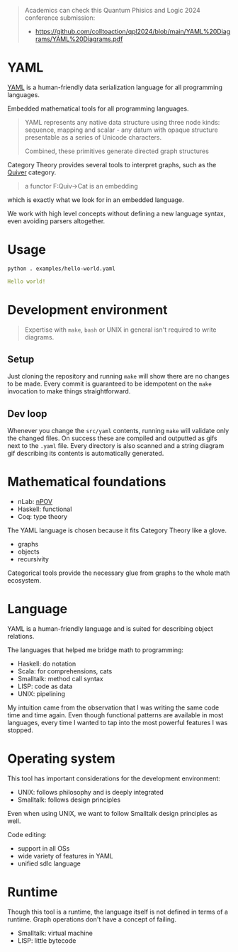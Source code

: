 > Academics can check this Quantum Phisics and Logic 2024 conference submission:
> * https://github.com/colltoaction/qpl2024/blob/main/YAML%20Diagrams/YAML%20Diagrams.pdf

# YAML
[YAML] is a human-friendly data serialization language for all programming languages.

Embedded mathematical tools for all programming languages.

> YAML represents any native data structure using three node kinds: sequence, mapping and scalar - any datum with opaque structure presentable as a series of Unicode characters.
>
> Combined, these primitives generate directed graph structures

Category Theory provides several tools to interpret graphs, such as the [Quiver] category.

> a functor F:Quiv→Cat is an embedding

which is exactly what we look for in an embedded language.

We work with high level concepts without defining a new language syntax, even avoiding parsers altogether.

[YAML]: https://yaml.org/
[Quiver]: https://ncatlab.org/nlab/show/quiver

# Usage

```sh
python . examples/hello-world.yaml
```
```yaml
Hello world!
```

# Development environment
> Expertise with `make`, `bash` or UNIX in general isn't required to write diagrams.
## Setup
Just cloning the repository and running `make` will show there are no changes to be made.
Every commit is guaranteed to be idempotent on the `make` invocation to make things straightforward.

## Dev loop
Whenever you change the `src/yaml` contents, running `make` will validate only the changed files. On success these are compiled and outputted as gifs next to the `.yaml` file.
Every directory is also scanned and a string diagram gif describing its contents is automatically generated.

# Mathematical foundations

* nLab: [nPOV]
* Haskell: functional
* Coq: type theory

The YAML language is chosen because it fits Category Theory like a glove.
* graphs
* objects
* recursivity

Categorical tools provide the necessary glue from graphs to the whole math ecosystem.

# Language

YAML is a human-friendly language and is suited for describing object relations.

The languages that helped me bridge math to programming:
* Haskell: do notation
* Scala: for comprehensions, cats
* Smalltalk: method call syntax
* LISP: code as data
* UNIX: pipelining

My intuition came from the observation that I was writing the same code time and time again.
Even though functional patterns are available in most languages,
every time I wanted to tap into the most powerful features I was stopped.

# Operating system

This tool has important considerations for the development environment:
* UNIX: follows philosophy and is deeply integrated
* Smalltalk: follows design principles

Even when using UNIX, we want to follow Smalltalk design principles as well.

Code editing:
* support in all OSs
* wide variety of features in YAML
* unified sdlc language

# Runtime

Though this tool is a runtime, the language itself is not defined in terms of a runtime.
Graph operations don't have a concept of failing.

* Smalltalk: virtual machine
* LISP: little bytecode


[nPOV]: https://ncatlab.org/nlab/show/nPOV
